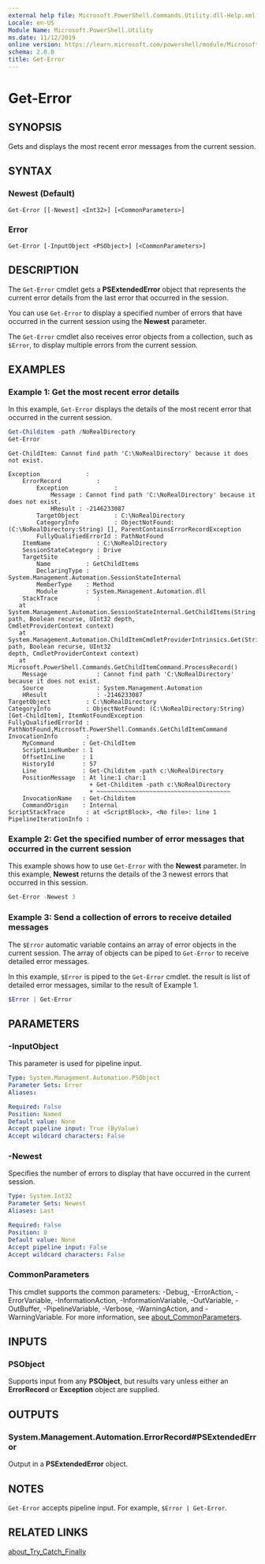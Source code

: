 ```yaml
---
external help file: Microsoft.PowerShell.Commands.Utility.dll-Help.xml
Locale: en-US
Module Name: Microsoft.PowerShell.Utility
ms.date: 11/12/2019
online version: https://learn.microsoft.com/powershell/module/Microsoft.PowerShell.Utility/get-error?view=powershell-7&WT.mc_id=ps-gethelp
schema: 2.0.0
title: Get-Error
---
```


# Get-Error

## SYNOPSIS

Gets and displays the most recent error messages from the current session.

## SYNTAX

### Newest (Default)

```
Get-Error [[-Newest] <Int32>] [<CommonParameters>]
```

### Error

```
Get-Error [-InputObject <PSObject>] [<CommonParameters>]
```

## DESCRIPTION

The `Get-Error` cmdlet gets a **PSExtendedError** object that represents the current error details
from the last error that occurred in the session.

You can use `Get-Error` to display a specified number of errors that have occurred in the current
session using the **Newest** parameter.

The `Get-Error` cmdlet also receives error objects from a collection, such as `$Error`, to display
multiple errors from the current session.

## EXAMPLES

### Example 1: Get the most recent error details

In this example, `Get-Error` displays the details of the most recent error that occurred in the
current session.

```powershell
Get-Childitem -path /NoRealDirectory
Get-Error
```

```
Get-ChildItem: Cannot find path 'C:\NoRealDirectory' because it does not exist.

Exception             :
    ErrorRecord          :
        Exception             :
            Message : Cannot find path 'C:\NoRealDirectory' because it does not exist.
            HResult : -2146233087
        TargetObject          : C:\NoRealDirectory
        CategoryInfo          : ObjectNotFound: (C:\NoRealDirectory:String) [], ParentContainsErrorRecordException
        FullyQualifiedErrorId : PathNotFound
    ItemName             : C:\NoRealDirectory
    SessionStateCategory : Drive
    TargetSite           :
        Name          : GetChildItems
        DeclaringType : System.Management.Automation.SessionStateInternal
        MemberType    : Method
        Module        : System.Management.Automation.dll
    StackTrace           :
   at System.Management.Automation.SessionStateInternal.GetChildItems(String path, Boolean recurse, UInt32 depth,
CmdletProviderContext context)
   at System.Management.Automation.ChildItemCmdletProviderIntrinsics.Get(String path, Boolean recurse, UInt32
depth, CmdletProviderContext context)
   at Microsoft.PowerShell.Commands.GetChildItemCommand.ProcessRecord()
    Message              : Cannot find path 'C:\NoRealDirectory' because it does not exist.
    Source               : System.Management.Automation
    HResult              : -2146233087
TargetObject          : C:\NoRealDirectory
CategoryInfo          : ObjectNotFound: (C:\NoRealDirectory:String) [Get-ChildItem], ItemNotFoundException
FullyQualifiedErrorId : PathNotFound,Microsoft.PowerShell.Commands.GetChildItemCommand
InvocationInfo        :
    MyCommand        : Get-ChildItem
    ScriptLineNumber : 1
    OffsetInLine     : 1
    HistoryId        : 57
    Line             : Get-Childitem -path c:\NoRealDirectory
    PositionMessage  : At line:1 char:1
                       + Get-Childitem -path c:\NoRealDirectory
                       + ~~~~~~~~~~~~~~~~~~~~~~~~~~~~~~~~~~~~~~
    InvocationName   : Get-Childitem
    CommandOrigin    : Internal
ScriptStackTrace      : at <ScriptBlock>, <No file>: line 1
PipelineIterationInfo :
```

### Example 2: Get the specified number of error messages that occurred in the current session

This example shows how to use `Get-Error` with the **Newest** parameter. In this example, **Newest**
returns the details of the 3 newest errors that occurred in this session.

```powershell
Get-Error -Newest 3
```

### Example 3: Send a collection of errors to receive detailed messages

The `$Error` automatic variable contains an array of error objects in the current session. The
array of objects can be piped to `Get-Error` to receive detailed error messages.

In this example, `$Error` is piped to the `Get-Error` cmdlet. the result is list of detailed error
messages, similar to the result of Example 1.

```powershell
$Error | Get-Error
```

## PARAMETERS

### -InputObject

This parameter is used for pipeline input.

```yaml
Type: System.Management.Automation.PSObject
Parameter Sets: Error
Aliases:

Required: False
Position: Named
Default value: None
Accept pipeline input: True (ByValue)
Accept wildcard characters: False
```

### -Newest

Specifies the number of errors to display that have occurred in the current session.

```yaml
Type: System.Int32
Parameter Sets: Newest
Aliases: Last

Required: False
Position: 0
Default value: None
Accept pipeline input: False
Accept wildcard characters: False
```

### CommonParameters

This cmdlet supports the common parameters: -Debug, -ErrorAction, -ErrorVariable,
-InformationAction, -InformationVariable, -OutVariable, -OutBuffer, -PipelineVariable, -Verbose,
-WarningAction, and -WarningVariable. For more information, see [about_CommonParameters](https://go.microsoft.com/fwlink/?LinkID=113216).

## INPUTS

### PSObject

Supports input from any **PSObject**, but results vary unless either an **ErrorRecord** or
**Exception** object are supplied.

## OUTPUTS

### System.Management.Automation.ErrorRecord#PSExtendedError

Output in a **PSExtendedError** object.

## NOTES

`Get-Error` accepts pipeline input. For example, `$Error | Get-Error`.

## RELATED LINKS

[about_Try_Catch_Finally](../Microsoft.PowerShell.Core/About/about_Try_Catch_Finally.md)
